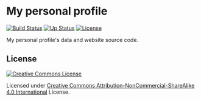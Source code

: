 # My personal profile

[![Build Status][ci-img]][ci-url]
[![Up Status][up-img]][up-url]
[![License][license-img]](LICENSE)

My personal profile's data and website source code.

## License

[![Creative Commons License][cc-img]][cc-url]

Licensed under [Creative Commons Attribution-NonCommercial-ShareAlike 4.0 International](LICNESE) License.

[ci-url]: https://travis-ci.org/Mitscherlich/mitscherlich.me
[ci-img]: https://img.shields.io/travis/Mitscherlich/mitscherlich.me.svg?style=popout-square&logo=travis&logoColor=3EAAAF
[up-url]: https://mitscherlich.me
[up-img]: https://img.shields.io/website-up-down-green-red/https/mitscherlich.me.svg?style=flat-square
[cc-url]: https://creativecommons.org/licenses/by-nc-sa/4.0/
[cc-img]: https://i.creativecommons.org/l/by-nc-sa/4.0/88x31.png
[license-img]: https://img.shields.io/github/license/Mitscherlich/mitscherlich.me.svg?style=flat-square
